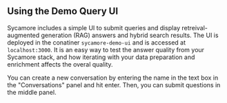 ## Using the Demo Query UI

Sycamore includes a simple UI to submit queries and display retreival-augmented generation (RAG) answers and hybrid search results. The UI is deployed in the conatiner `sycamore-demo-ui` and is accessed at `localhost:3000`. It is an easy way to test the answer quality from your Sycamore stack, and how iterating with your data preparation and enrichment affects the overal quality.

You can create a new conversation by entering the name in the text box in the "Conversations" panel and hit enter. Then, you can submit questions in the middle panel.
